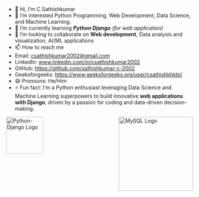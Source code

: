 - 👋 Hi, I’m C.Sathishkumar
- 👀 I’m interested Python Programming, Web Development, Data Science, and Machine Learning.
- 🌱 I’m currently learning ***Python Django*** *(for web application)*
- 💞️ I’m looking to collaborate on **Web development**, Data analysis and visualization, AI/ML applications
- 📫 How to reach me
- Email: csathishkumar2002@gmail.com
- LinkedIn: www.linkedin.com/in/csathishkumar2002
- GitHub: https://github.com/sathishkumar-c-2002
- Geeksforgeeks: https://www.geeksforgeeks.org/user/csathishkhkbl/
- 😄 Pronouns: He/Him
- ⚡ Fun fact: I'm a Python enthusiast leveraging Data Science and Machine Learning superpowers to build innovative **web applications with Django**, driven by a passion for coding and data-driven decision-making.

<div style="display: flex; justify-content: space-between;">
<img src="https://www.opengis.ch/wp-content/uploads/2020/04/django-python-logo.png" alt="Python-Django Logo" width="100">
<img src="https://www.pngplay.com/wp-content/uploads/7/Mysql-Logo-PNG-HD-Quality.png" alt="MySQL Logo" width="200">
</div>

